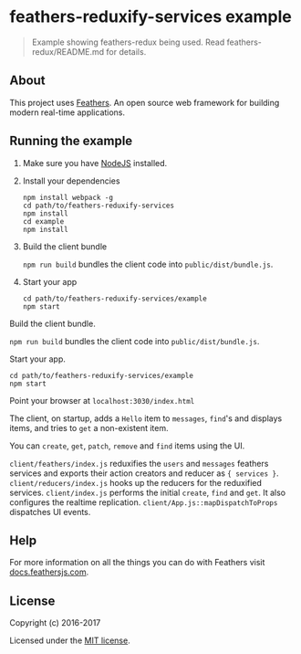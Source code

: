# feathers-reduxify-services example

> Example showing feathers-redux being used.
Read feathers-redux/README.md for details.

## About

This project uses [Feathers](http://feathersjs.com).
An open source web framework for building modern real-time applications.

## Running the example

1. Make sure you have [NodeJS](https://nodejs.org/) installed.
2. Install your dependencies
    
    ```
    npm install webpack -g
    cd path/to/feathers-reduxify-services
    npm install
    cd example
    npm install
    ```

3. Build the client bundle
   
   `npm run build` bundles the client code into `public/dist/bundle.js`.
   
4. Start your app
    
    ```
    cd path/to/feathers-reduxify-services/example
    npm start
    ```
Build the client bundle.

`npm run build` bundles the client code into `public/dist/bundle.js`.

Start your app.
    
```
cd path/to/feathers-reduxify-services/example
npm start
```

Point your browser at `localhost:3030/index.html`

The client, on startup, adds a `Hello` item to `messages`, `find`'s and displays items,
and tries to `get` a non-existent item.

You can `create`, `get`, `patch`, `remove` and `find` items using the UI.

`client/feathers/index.js` reduxifies the `users` and `messages` feathers services
and exports their action creators and reducer as `{ services }`.
`client/reducers/index.js` hooks up the reducers for the reduxified services.
`client/index.js` performs the initial `create`, `find` and `get`.
It also configures the realtime replication.
`client/App.js::mapDispatchToProps` dispatches UI events.

## Help

For more information on all the things you can do with Feathers visit
[docs.feathersjs.com](http://docs.feathersjs.com).

## License

Copyright (c) 2016-2017

Licensed under the [MIT license](LICENSE).
